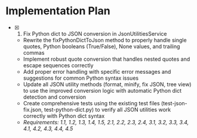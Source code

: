 # Implementation Plan

- [x] 1. Fix Python dict to JSON conversion in JsonUtilitiesService
  - Rewrite the fixPythonDictToJson method to properly handle single quotes, Python booleans (True/False), None values, and trailing commas
  - Implement robust quote conversion that handles nested quotes and escape sequences correctly
  - Add proper error handling with specific error messages and suggestions for common Python syntax issues
  - Update all JSON utility methods (format, minify, fix JSON, tree view) to use the improved conversion logic with automatic Python dict detection and conversion
  - Create comprehensive tests using the existing test files (test-json-fix.json, test-python-dict.py) to verify all JSON utilities work correctly with Python dict syntax
  - _Requirements: 1.1, 1.2, 1.3, 1.4, 1.5, 2.1, 2.2, 2.3, 2.4, 3.1, 3.2, 3.3, 3.4, 4.1, 4.2, 4.3, 4.4, 4.5_
